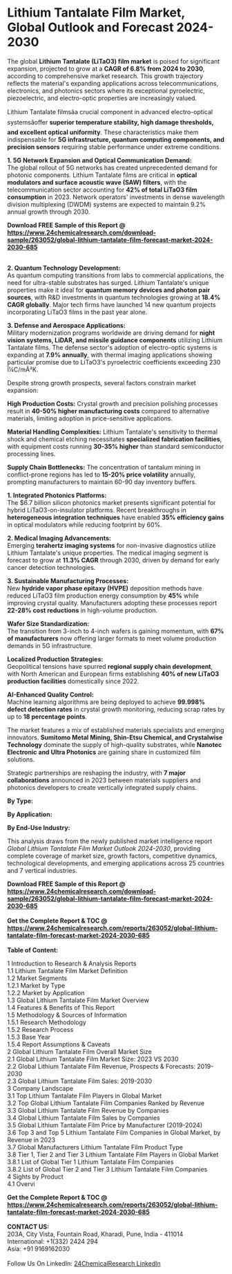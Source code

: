 <h1>Lithium Tantalate Film Market, Global Outlook and Forecast 2024-2030</h1><p>The global <strong>Lithium Tantalate (LiTaO3) film market</strong> is poised for significant expansion, projected to grow at a <strong>CAGR of 6.8% from 2024 to 2030</strong>, according to comprehensive market research. This growth trajectory reflects the material's expanding applications across telecommunications, electronics, and photonics sectors where its exceptional pyroelectric, piezoelectric, and electro-optic properties are increasingly valued.</p><p>Lithium Tantalate filmsâa crucial component in advanced electro-optical systemsâoffer <strong>superior temperature stability, high damage thresholds, and excellent optical uniformity</strong>. These characteristics make them indispensable for <strong>5G infrastructure, quantum computing components, and precision sensors</strong> requiring stable performance under extreme conditions.</p><p><strong>1. 5G Network Expansion and Optical Communication Demand:</strong><br>
The global rollout of 5G networks has created unprecedented demand for photonic components. Lithium Tantalate films are critical in <strong>optical modulators and surface acoustic wave (SAW) filters</strong>, with the telecommunication sector accounting for <strong>42% of total LiTaO3 film consumption</strong> in 2023. Network operators' investments in dense wavelength division multiplexing (DWDM) systems are expected to maintain 9.2% annual growth through 2030.</p><div><b>Download FREE Sample of this Report @ 
            <a href="https://www.24chemicalresearch.com/download-sample/263052/global-lithium-tantalate-film-forecast-market-2024-2030-685">
            https://www.24chemicalresearch.com/download-sample/263052/global-lithium-tantalate-film-forecast-market-2024-2030-685</a></b></div><br><p><strong>2. Quantum Technology Development:</strong><br>
As quantum computing transitions from labs to commercial applications, the need for ultra-stable substrates has surged. Lithium Tantalate's unique properties make it ideal for <strong>quantum memory devices and photon pair sources</strong>, with R&amp;D investments in quantum technologies growing at <strong>18.4% CAGR globally</strong>. Major tech firms have launched 14 new quantum projects incorporating LiTaO3 films in the past year alone.</p><p><strong>3. Defense and Aerospace Applications:</strong><br>
Military modernization programs worldwide are driving demand for <strong>night vision systems, LiDAR, and missile guidance components</strong> utilizing Lithium Tantalate films. The defense sector's adoption of electro-optic systems is expanding at <strong>7.9% annually</strong>, with thermal imaging applications showing particular promise due to LiTaO3's pyroelectric coefficients exceeding 230 Î¼C/mÂ²K.</p><p>Despite strong growth prospects, several factors constrain market expansion:</p><p><strong>High Production Costs:</strong> Crystal growth and precision polishing processes result in <strong>40-50% higher manufacturing costs</strong> compared to alternative materials, limiting adoption in price-sensitive applications.</p><p><strong>Material Handling Complexities:</strong> Lithium Tantalate's sensitivity to thermal shock and chemical etching necessitates <strong>specialized fabrication facilities</strong>, with equipment costs running <strong>30-35% higher</strong> than standard semiconductor processing lines.</p><p><strong>Supply Chain Bottlenecks:</strong> The concentration of tantalum mining in conflict-prone regions has led to <strong>15-20% price volatility</strong> annually, prompting manufacturers to maintain 60-90 day inventory buffers.</p><p><strong>1. Integrated Photonics Platforms:</strong><br>
The $6.7 billion silicon photonics market presents significant potential for hybrid LiTaO3-on-insulator platforms. Recent breakthroughs in <strong>heterogeneous integration techniques</strong> have enabled <strong>35% efficiency gains</strong> in optical modulators while reducing footprint by 60%.</p><p><strong>2. Medical Imaging Advancements:</strong><br>
Emerging <strong>terahertz imaging systems</strong> for non-invasive diagnostics utilize Lithium Tantalate's unique properties. The medical imaging segment is forecast to grow at <strong>11.3% CAGR</strong> through 2030, driven by demand for early cancer detection technologies.</p><p><strong>3. Sustainable Manufacturing Processes:</strong><br>
New <strong>hydride vapor phase epitaxy (HVPE)</strong> deposition methods have reduced LiTaO3 film production energy consumption by <strong>45%</strong> while improving crystal quality. Manufacturers adopting these processes report <strong>22-28% cost reductions</strong> in high-volume production.</p><p><strong>Wafer Size Standardization:</strong><br>
	The transition from 3-inch to 4-inch wafers is gaining momentum, with <strong>67% of manufacturers</strong> now offering larger formats to meet volume production demands in 5G infrastructure.</p><p><strong>Localized Production Strategies:</strong><br>
	Geopolitical tensions have spurred <strong>regional supply chain development</strong>, with North American and European firms establishing <strong>40% of new LiTaO3 production facilities</strong> domestically since 2022.</p><p><strong>AI-Enhanced Quality Control:</strong><br>
	Machine learning algorithms are being deployed to achieve <strong>99.998% defect detection rates</strong> in crystal growth monitoring, reducing scrap rates by up to <strong>18 percentage points</strong>.</p><p>The market features a mix of established materials specialists and emerging innovators. <strong>Sumitomo Metal Mining, Shin-Etsu Chemical, and Crystalwise Technology</strong> dominate the supply of high-quality substrates, while <strong>Nanotec Electronic and Ultra Photonics</strong> are gaining share in customized film solutions.</p><p>Strategic partnerships are reshaping the industry, with <strong>7 major collaborations</strong> announced in 2023 between materials suppliers and photonics developers to create vertically integrated supply chains.</p><p><strong>By Type:</strong></p><p><strong>By Application:</strong></p><p><strong>By End-Use Industry:</strong></p><p>This analysis draws from the newly published market intelligence report <em>Global Lithium Tantalate Film Market Outlook 2024-2030</em>, providing complete coverage of market size, growth factors, competitive dynamics, technological developments, and emerging applications across 25 countries and 7 vertical industries.</p><div><b>Download FREE Sample of this Report @ 
            <a href="https://www.24chemicalresearch.com/download-sample/263052/global-lithium-tantalate-film-forecast-market-2024-2030-685">
            https://www.24chemicalresearch.com/download-sample/263052/global-lithium-tantalate-film-forecast-market-2024-2030-685</a></b></div><br><div><b>Get the Complete Report & TOC @ 
            <a href="https://www.24chemicalresearch.com/reports/263052/global-lithium-tantalate-film-forecast-market-2024-2030-685">
            https://www.24chemicalresearch.com/reports/263052/global-lithium-tantalate-film-forecast-market-2024-2030-685</a></b></div><br>
            <b>Table of Content:</b><p>1 Introduction to Research & Analysis Reports<br />
    1.1 Lithium Tantalate Film Market Definition<br />
    1.2 Market Segments<br />
        1.2.1 Market by Type<br />
        1.2.2 Market by Application<br />
    1.3 Global Lithium Tantalate Film Market Overview<br />
    1.4 Features & Benefits of This Report<br />
    1.5 Methodology & Sources of Information<br />
        1.5.1 Research Methodology<br />
        1.5.2 Research Process<br />
        1.5.3 Base Year<br />
        1.5.4 Report Assumptions & Caveats<br />
2 Global Lithium Tantalate Film Overall Market Size<br />
    2.1 Global Lithium Tantalate Film Market Size: 2023 VS 2030<br />
    2.2 Global Lithium Tantalate Film Revenue, Prospects & Forecasts: 2019-2030<br />
    2.3 Global Lithium Tantalate Film Sales: 2019-2030<br />
3 Company Landscape<br />
    3.1 Top Lithium Tantalate Film Players in Global Market<br />
    3.2 Top Global Lithium Tantalate Film Companies Ranked by Revenue<br />
    3.3 Global Lithium Tantalate Film Revenue by Companies<br />
    3.4 Global Lithium Tantalate Film Sales by Companies<br />
    3.5 Global Lithium Tantalate Film Price by Manufacturer (2019-2024)<br />
    3.6 Top 3 and Top 5 Lithium Tantalate Film Companies in Global Market, by Revenue in 2023<br />
    3.7 Global Manufacturers Lithium Tantalate Film Product Type<br />
    3.8 Tier 1, Tier 2 and Tier 3 Lithium Tantalate Film Players in Global Market<br />
        3.8.1 List of Global Tier 1 Lithium Tantalate Film Companies<br />
        3.8.2 List of Global Tier 2 and Tier 3 Lithium Tantalate Film Companies<br />
4 Sights by Product<br />
    4.1 Overvi</p><div><b>Get the Complete Report & TOC @ 
            <a href="https://www.24chemicalresearch.com/reports/263052/global-lithium-tantalate-film-forecast-market-2024-2030-685">
            https://www.24chemicalresearch.com/reports/263052/global-lithium-tantalate-film-forecast-market-2024-2030-685</a></b></div><br><b>CONTACT US:</b><br>
            203A, City Vista, Fountain Road, Kharadi, Pune, India - 411014<br>
            International: +1(332) 2424 294<br>
            Asia: +91 9169162030 <br><br>
            Follow Us On LinkedIn: <a href="https://www.linkedin.com/company/24chemicalresearch/">24ChemicalResearch LinkedIn</a>